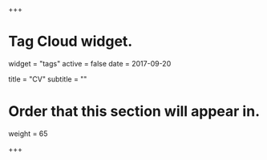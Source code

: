 +++
# Tag Cloud widget.
widget = "tags"
active = false
date = 2017-09-20

title = "CV"
subtitle = ""

# Order that this section will appear in.
weight = 65

+++